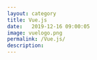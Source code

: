 ```yaml
---
layout: category
title: Vue.js
date:   2019-12-16 09:00:05 
image: vuelogo.png
permalink: /Vue.js/
description: 
---
```

